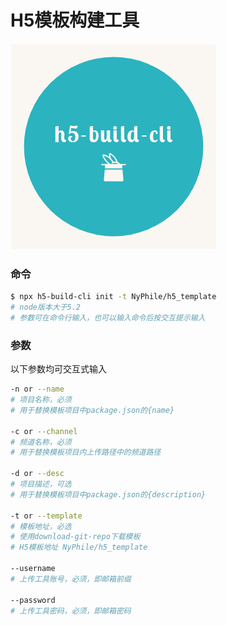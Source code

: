 # H5模板构建工具

<p align="center">

![version](./assets/logo.png)

</p>

### 命令

```bash
$ npx h5-build-cli init -t NyPhile/h5_template
# node版本大于5.2
# 参数可在命令行输入，也可以输入命令后按交互提示输入
```

### 参数

以下参数均可交互式输入

```bash
-n or --name
# 项目名称，必须
# 用于替换模板项目中package.json的{name}

-c or --channel
# 频道名称，必须
# 用于替换模板项目内上传路径中的频道路径

-d or --desc
# 项目描述，可选
# 用于替换模板项目中package.json的{description}

-t or --template
# 模板地址，必选
# 使用download-git-repo下载模板
# H5模板地址 NyPhile/h5_template

--username
# 上传工具账号，必须，即邮箱前缀

--password
# 上传工具密码，必须，即邮箱密码
```